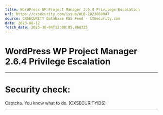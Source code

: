 ```yaml
---
title: WordPress WP Project Manager 2.6.4 Privilege Escalation
url: https://cxsecurity.com/issue/WLB-2023080047
source: CXSECURITY Database RSS Feed - CXSecurity.com
date: 2023-08-12
fetch_date: 2025-10-04T12:00:05.868325
---
```


# WordPress WP Project Manager 2.6.4 Privilege Escalation

---

# Security check:

Captcha. You know what to do. (CXSECURITYIDS)

---